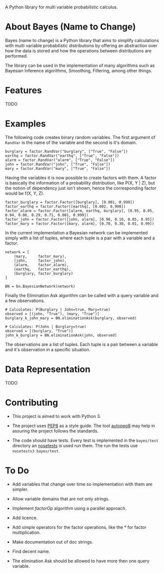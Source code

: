 A Python library for multi variable probabilistic calculus.

# About Bayes (Name to Change)

Bayes (name to change) is a Python library that aims to simplify calculations with multi variable probabilistic distributions by offering an abstraction over how the data is stored and how the operations between distributions are performed.

The library can be used in the implementation of many algorithms such as Bayesian Inference algorithms, Smoothing, Filtering, among other things.

# Features

TODO

# Examples

The following code creates binary random variables. The first argument of `RandVar` is the name of the variable and the second is it's domain.

    burglary = factor.RandVar("burglary", ["True", "False"])
    earthq = factor.RandVar("earthq", ["True", "False"])
    alarm = factor.RandVar("alarm", ["True", "False"])
    john = factor.RandVar("john", ["True", "False"])
    mary = factor.RandVar("mary", ["True", "False"])

Having the variables it is now possible to create factors with them. A factor is basically the information of a probability distribution, like P(X, Y | Z), but the notion of dependency just isn't shown, hence the corresponding factor would be f(X, Y, Z).

    factor_burglary = factor.Factor([burglary], [0.001, 0.999])
    factor_earthq = factor.Factor([earthq], [0.002, 0.998])
    factor_alarm = factor.Factor([alarm, earthq, burglary], [0.95, 0.05, 0.94, 0.06, 0.29, 0.71, 0.001, 0.999])
    factor_john = factor.Factor([john, alarm], [0.90, 0.10, 0.05, 0.95])
    factor_mary = factor.Factor([mary, alarm], [0.70, 0.30, 0.01, 0.99])

In the current implementation a Bayesian network can be implemented simply with a list of tuples, where each tuple is a pair with a variable and a factor.

    network = [
        (mary,     factor_mary),
        (john,     factor_john),
        (alarm,    factor_alarm),
        (earthq,   factor_earthq),
        (burglary, factor_burglary)
    ]

    BN = bn.BayesianNetwork(network)

Finally the Elimination Ask algorithm can be called with a query variable and a few observations.

    # Calculates: P(Burglary | John=true, Mary=true)
    observed = [(john, "True"), (mary, "True")]
    burglary_k_john_mary = BN.eliminationAsk(burglary, observed)

    # Calculates: P(John | Burglary=true)
    observed = [(burglary, "True")]
    john_k_burglary = BN.eliminationAsk(john, observed)

The observations are a list of tuples. Each tuple is a pair between a variable and it's observation in a specific situation.

# Data Representation

TODO

# Contributing

* This project is aimed to work with Python 3.

* The project uses [PEP8](http://legacy.python.org/dev/peps/pep-0008) as a style guide. The tool [autopep8](https://pypi.python.org/pypi/autopep8/) may help in assuring the project follows the standards.

* The code should have tests. Every test is implemented in the `bayes/test` directory an [nosetests](https://nose.readthedocs.org/en/latest/) is used run them. The run the tests use `nosetests3 bayes/test`.

# To Do

* Add variables that change over time so implementation with them are simpler.

* Allow variable domains that are not only strings.

* Implement *factorOp* algorithm using a parallel approach.

* Add licence.

* Add simple operators for the factor operations, like the * for factor multiplication.

* Make documentation out of doc strings.

* Find decent name.

* The elimination Ask should be allowed to have more then one query variable.


